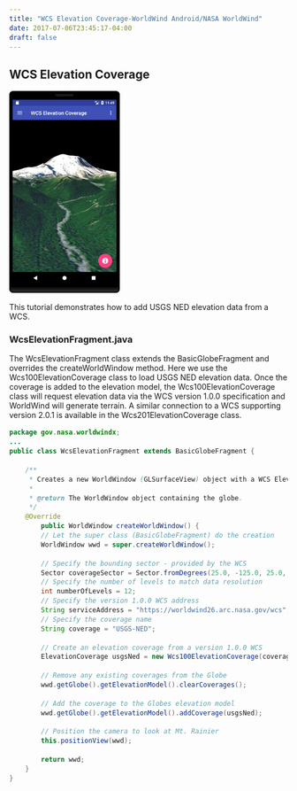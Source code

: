 ```yaml
---
title: "WCS Elevation Coverage-WorldWind Android/NASA WorldWind"
date: 2017-07-06T23:45:17-04:00
draft: false
---
```


## WCS Elevation Coverage

<img src="/img/ww-android-wcs-elevation.png" class="img-responsive center-block">

This tutorial demonstrates how to add USGS NED elevation data from a WCS.

### WcsElevationFragment.java

The WcsElevationFragment class extends the BasicGlobeFragment and overrides the createWorldWindow method. Here we use the Wcs100ElevationCoverage class to load USGS NED elevation data. Once the coverage is added to the elevation model, the Wcs100ElevationCoverage class will request elevation data via the WCS version 1.0.0 specification and WorldWind will generate terrain. A similar connection to a WCS supporting version 2.0.1 is available in the Wcs201ElevationCoverage class.

```java
package gov.nasa.worldwindx;
...
public class WcsElevationFragment extends BasicGlobeFragment {

    /**
     * Creates a new WorldWindow (GLSurfaceView) object with a WCS Elevation Coverage
     *
     * @return The WorldWindow object containing the globe.
     */
    @Override
        public WorldWindow createWorldWindow() {
        // Let the super class (BasicGlobeFragment) do the creation
        WorldWindow wwd = super.createWorldWindow();

        // Specify the bounding sector - provided by the WCS
        Sector coverageSector = Sector.fromDegrees(25.0, -125.0, 25.0, 60.0);
        // Specify the number of levels to match data resolution
        int numberOfLevels = 12;
        // Specify the version 1.0.0 WCS address
        String serviceAddress = "https://worldwind26.arc.nasa.gov/wcs";
        // Specify the coverage name
        String coverage = "USGS-NED";

        // Create an elevation coverage from a version 1.0.0 WCS
        ElevationCoverage usgsNed = new Wcs100ElevationCoverage(coverageSector, numberOfLevels, serviceAddress, coverage);

        // Remove any existing coverages from the Globe
        wwd.getGlobe().getElevationModel().clearCoverages();

        // Add the coverage to the Globes elevation model
        wwd.getGlobe().getElevationModel().addCoverage(usgsNed);

        // Position the camera to look at Mt. Rainier
        this.positionView(wwd);

        return wwd;
    }
}
```